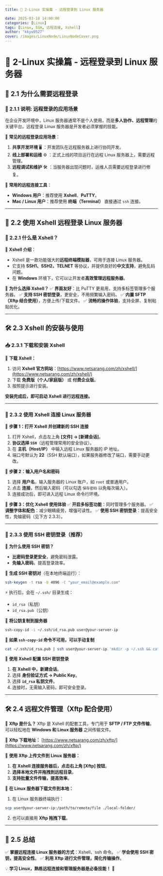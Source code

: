 ```yaml
---
title: 🔐 2-Linux 实操篇 - 远程登录到 Linux 服务器

date: 2025-03-18 14:00:00
categories: [Linux]
tags: [Linux, SSH, 远程连接, Xshell]
author: "kkyu9527"
cover: /images/LinuxNode/LinuxNodeCover.png
---
```


# 🔐 2-Linux 实操篇 - 远程登录到 Linux 服务器

## 🎯 2.1 为什么需要远程登录

### 📌 2.1.1 说明: 远程登录的应用场景

在企业开发环境中，Linux 服务器通常不是个人使用，而是**多人协作、远程管理**的关键平台。远程登录 Linux 服务器是开发者必须掌握的技能。

📌 **常见的远程登录应用场景**：
1. **共享开发环境** 🖥️ ：开发团队在远程服务器上进行协同开发。
2. **线上部署和运维** ⚙️ ：正式上线的项目运行在远程 Linux 服务器上，需要远程管理。
3. **远程调试和维护** 🛠️ ：当服务器出现问题时，运维人员需要远程登录进行修复。

📌 **常用的远程连接工具**：
- **Windows 用户**：推荐使用 **Xshell**、**PuTTY**。
- **Mac / Linux 用户**：推荐使用 **终端（Terminal）** 直接通过 `ssh` 连接。

---

## 🔗 2.2 使用 Xshell 远程登录 Linux 服务器

### 📝 2.2.1 什么是 Xshell？

📌 **Xshell 介绍**：
- Xshell 是一款功能强大的**远程终端模拟器**，可用于连接 Linux 服务器。
- 它支持 **SSH1、SSH2、TELNET** 等协议，并提供良好的**中文支持**，避免乱码问题。
- 在 **Windows** 环境下，它可以让开发者**高效管理远程服务器**。

📌 **为什么选择 Xshell？**
✅ **界面友好**：比 PuTTY 更易用，支持多标签管理多个服务器。
✅ **支持 SSH 密钥登录**，更安全，不用频繁输入密码。
✅ **内置 SFTP（Xftp 结合使用）**，方便上传/下载文件。
✅ **流畅的操作体验**，支持全屏、复制粘贴优化。

---

## 🛠️ 2.3 Xshell 的安装与使用

### 📥 2.3.1 **下载和安装 Xshell**

📌 **下载 Xshell：**

1. 访问 **Xshell 官方网站**：[https://www.netsarang.com/zh/xshell/](https://www.netsarang.com/zh/xshell/)
2. 下载 **免费版（个人/家庭版）** 或 **付费企业版**。
3. 按照提示进行安装。

**安装完成后，即可启动 Xshell 进行远程连接。**

---

### 🔑 2.3.2 **使用 Xshell 连接 Linux 服务器**

📌 **步骤 1：打开 Xshell 并创建新的 SSH 连接**
1. 打开 Xshell，点击左上角 **[文件] -> [新建会话]**。
2. **协议选择 `SSH`**（远程管理常用的安全协议）。
3. 在 **主机（Host/IP）** 中输入远程 Linux 服务器的 IP 地址。
4. 端口号默认为 **22**（SSH 默认端口），如果服务器修改了端口，需要手动更改。

📌 **步骤 2：输入用户名和密码**
1. 选择 **用户名**，输入服务器的 Linux 账户，如 `root` 或普通用户。
2. 点击 **连接**，然后输入密码（可以勾选 `保存密码` 以免每次输入）。
3. 连接成功后，即可进入远程 Linux 命令行环境。

📌 **步骤 3：优化 Xshell 使用体验**
✅ **开启多标签功能**：同时管理多个服务器。
✅ **调整字体和配色**：减少眼睛疲劳，增强可读性。
✅ **使用 SSH 密钥登录**：提高安全性，免输密码（见下方 2.3.3）。

---

### 🔐 2.3.3 **使用 SSH 密钥登录（推荐）**

📌 **为什么使用 SSH 密钥？**
- **比密码登录更安全**，避免密码泄露。
- **免输入密码**，提高登录效率。

📌 **生成 SSH 密钥对**（在本地终端运行）：
```bash
ssh-keygen -t rsa -b 4096 -C "your_email@example.com"
```
⚡ 执行后，会在 `~/.ssh/` 目录生成：
- `id_rsa`（私钥）
- `id_rsa.pub`（公钥）

📌 **将公钥复制到服务器**
```bash
ssh-copy-id -i ~/.ssh/id_rsa.pub user@your-server-ip
```
📌 **如果 `ssh-copy-id` 命令不可用，可以手动复制**
```bash
cat ~/.ssh/id_rsa.pub | ssh user@your-server-ip 'mkdir -p ~/.ssh && cat >> ~/.ssh/authorized_keys'
```

📌 **使用 Xshell 配置 SSH 密钥登录**
1. **在 Xshell 中，新建会话**。
2. 选择 **身份验证方式 -> Public Key**。
3. 选择 **`id_rsa` 私钥文件**。
4. 连接时，无需输入密码，即可安全登录。

---

## 🛠️ 2.4 远程文件管理（Xftp 配合使用）

🔹 **Xftp 是什么？**
Xftp 是 Xshell 的配套工具，专门用于 **SFTP / FTP 文件传输**，可以轻松地在 **Windows 和 Linux 服务器** 之间传输文件。

📌 **Xftp 下载地址：** [https://www.netsarang.com/zh/xftp/](https://www.netsarang.com/zh/xftp/)

📌 **使用 Xftp 上传文件到 Linux 服务器：**
1. **在 Xshell 连接服务器后，点击右上角 [Xftp] 按钮**。
2. **选择本地文件并拖拽到远程目录**。
3. **支持批量文件传输，提高效率**。

📌 **在 Linux 服务器下载文件到本地：**
1. 在 Linux 服务器终端执行：
```bash
scp user@your-server-ip:/path/to/remote/file ./local-folder/
```
2. 也可以直接用 **Xftp 拖拽下载**。

---

## 🎯 2.5 总结

✅ **掌握远程连接 Linux 服务器的方式**：Xshell、ssh 命令。
✅ **学会使用 SSH 密钥，提高安全性**。
✅ **利用 Xftp 进行文件管理，简化传输操作**。

💡 **学习 Linux，熟练远程连接和管理服务器是必备技能！** 🚀
